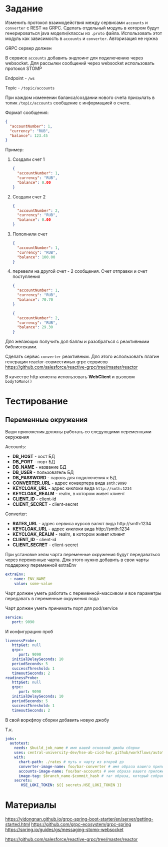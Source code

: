 # Задание

Изменить протокол взаимодействия между сервисами `accounts` и `converter` с REST на GRPC.
Сделать отдельный модуль в котором будут генерироваться java модели/классы из `.proto` файла.
Использовать этот модуль как зависимость в `accounts` и `converter`. Авторизация не нужна

GRPC сервер должен

В сервисе `accounts` добавить эндпоинт для подключению через websocket. Для рассылки сообщений через
websocket использовать протокол STOMP

Endpoint - `/ws`

Topic - `/topic/accounts`

При каждом изменении баланса/создании нового счета присылать в топик `/topic/accounts` сообщение с
информацией о счете.

Формат сообщения:

```json
{
  "accountNumber": 1,
  "currency": "RUB",
  "balance": 123.45
}
```

Пример:

1) Создали счет 1
    ```json
    {
      "accountNumber": 1,
      "currency": "RUB",
      "balance": 0.00
    }
    ```

2) Создали счет 2

    ```json
    {
      "accountNumber": 2,
      "currency": "RUB",
      "balance": 0.00
    }
    ```

3) Пополнили счет

    ```json
    {
      "accountNumber": 1,
      "currency": "RUB",
      "balance": 100.00
    }
    ```

4) перевели на другой счет - 2 сообщения. Счет отправки и счет поступления

    ```json
    {
      "accountNumber": 1,
      "currency": "RUB",
      "balance": 70.70
    }
    ```

    ```json
    {
      "accountNumber": 2,
      "currency": "RUB",
      "balance": 29.30
    }
    ```

Для желающих получить доп баллы и разобраться с реактивными библиотеками.

Сделать сервис `converter` реактивным. Для этого использовать плагин генерации reactor-совместимых grpc сервисов https://github.com/salesforce/reactive-grpc/tree/master/reactor

В качестве http клиента использовать **WebClient** и вызовом `bodyToMono()`

# Тестирование

## Переменные окружения

Ваши приложения должны работать со следующими переменными окружения

Accounts:

* **DB_HOST** - хост БД
* **DB_PORT** - порт БД
* **DB_NAME** - название БД
* **DB_USER** - пользователь БД
* **DB_PASSWORD** - пароль для подключения к БД
* **CONVERTER_URL** - адрес конвертера вида `smth:9090`
* **KEYCLOAK_URL** - адрес киклоки вида `http://smth:1234`
* **KEYCLOAK_REALM** - realm, в котором живет клиент
* **CLIENT_ID** - client-id
* **CLIENT_SECRET** - client-secret

Converter:

* **RATES_URL** - адрес сервиса курсов валют вида http://smth:1234
* **KEYCLOAK_URL** - адрес киклоки вида http://smth:1234
* **KEYCLOAK_REALM** - realm, в котором живет клиент
* **CLIENT_ID** - client-id
* **CLIENT_SECRET** - client-secret

При установке хелм чарта переменные окружения будут передаваться через переменные чарта.
Для этого нужно добавить в свои чарты поддержку переменной extraEnv

```yml
extraEnv:
  - name: ENV_NAME
    value: some-value
```

Чарт должен уметь работать с переменной-массивом и все параметры передавать в переменные окружения
пода

Чарт должен уметь принимать порт для pod/service
```yml
service:
   port: 9090
```

И конфигурацию проб
```yml
livenessProbe:
   httpGet: null
   grpc:
      port: 9090
   initialDelaySeconds: 10
   periodSeconds: 5
   successThreshold: 1
   timeoutSeconds: 2
readinessProbe:
   httpGet: null
   grpc:
      port: 9090
   initialDelaySeconds: 10
   periodSeconds: 5
   successThreshold: 1
   timeoutSeconds: 2

```

В свой воркфлоу сборки добавить новую джобу

Т.к.

```yaml
jobs:
  autotest:
    needs: $build_job_name # имя вашей основной джобы сборки
    uses: central-university-dev/hse-ab-cicd-hw/.github/workflows/autotests-hw5.yml@main
    with:
      chart-path: ./rates # путь к чарту из второй дз
      converter-image-name: foo/bar-converter # имя образа вашего приложения
      accounts-image-name: foo/bar-accounts # имя образа вашего приложения
      image-tag: $branch_name-$commit_hash # таг образа, который собран в рамках данного ПРа
    secrets:
       HSE_LOKI_TOKEN: ${{ secrets.HSE_LOKI_TOKEN }}
```

# Материалы

https://yidongnan.github.io/grpc-spring-boot-starter/en/server/getting-started.html
https://github.com/grpc-ecosystem/grpc-spring
https://spring.io/guides/gs/messaging-stomp-websocket


https://github.com/salesforce/reactive-grpc/tree/master/reactor